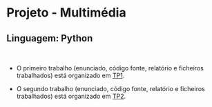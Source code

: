 # Projeto - Multimédia

## **Linguagem:** Python

<br>

* O primeiro trabalho (enunciado, código fonte, relatório e ficheiros trabalhados) está organizado em [TP1](https://github.com/thomaspfresco/portfolioLEI/tree/main/%5BMULT%5D%20Multim%C3%A9dia/TP1).

* O segundo trabalho (enunciado, código fonte, relatório e ficheiros trabalhados) está organizado em [TP2](https://github.com/thomaspfresco/portfolioLEI/tree/main/%5BMULT%5D%20Multim%C3%A9dia/TP2).